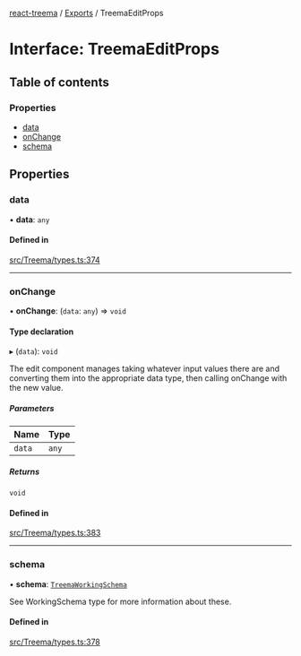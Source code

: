 [react-treema](../README.md) / [Exports](../modules.md) / TreemaEditProps

# Interface: TreemaEditProps

## Table of contents

### Properties

- [data](TreemaEditProps.md#data)
- [onChange](TreemaEditProps.md#onchange)
- [schema](TreemaEditProps.md#schema)

## Properties

### data

• **data**: `any`

#### Defined in

[src/Treema/types.ts:374](https://github.com/sderickson/react-treema/blob/cecfce1/src/Treema/types.ts#L374)

___

### onChange

• **onChange**: (`data`: `any`) => `void`

#### Type declaration

▸ (`data`): `void`

The edit component manages taking whatever input values there are and converting
them into the appropriate data type, then calling onChange with the new value.

##### Parameters

| Name | Type |
| :------ | :------ |
| `data` | `any` |

##### Returns

`void`

#### Defined in

[src/Treema/types.ts:383](https://github.com/sderickson/react-treema/blob/cecfce1/src/Treema/types.ts#L383)

___

### schema

• **schema**: [`TreemaWorkingSchema`](../modules.md#treemaworkingschema)

See WorkingSchema type for more information about these.

#### Defined in

[src/Treema/types.ts:378](https://github.com/sderickson/react-treema/blob/cecfce1/src/Treema/types.ts#L378)
